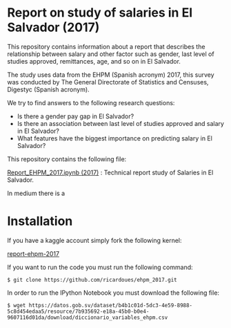 # Report on study of salaries in El Salvador (2017)

This repository contains information about a report that
describes the relationship between salary and other factor
such as gender, last level of studies approved, remittances, 
age, and so on in El Salvador. 

The study uses data from the EHPM (Spanish acronym) 2017, 
this survey was conducted by The General Directorate of 
Statistics and Censuses, Digestyc (Spanish acronym). 

We try to find answers to the following
research questions: 

* Is there a gender pay gap in El Salvador?
* Is there an association between last level of studies approved and salary in El Salvador?
* What features have the biggest importance on predicting salary in El Salvador? 

This repository contains the following file: 

[Report_EHPM_2017.ipynb (2017)](https://github.com/ricardoues/ehpm_2017/blob/master/Report_EHPM_2017.ipynb) : Technical report study of Salaries in El Salvador.

In medium there is a 

# Installation 

If you have a kaggle account simply fork the following kernel:

[report-ehpm-2017](https://www.kaggle.com/ricardorios/report-ehpm-2017)

If you want to run the code you must run the following command: 

```
$ git clone https://github.com/ricardoues/ehpm_2017.git

```

In order to run the IPython Notebook you must download the 
following file: 

```
$ wget https://datos.gob.sv/dataset/b4b1c01d-5dc3-4e59-8988-5c8d454edaa5/resource/7b935692-e18a-45b0-b0e4-9607116d01da/download/diccionario_variables_ehpm.csv
```



